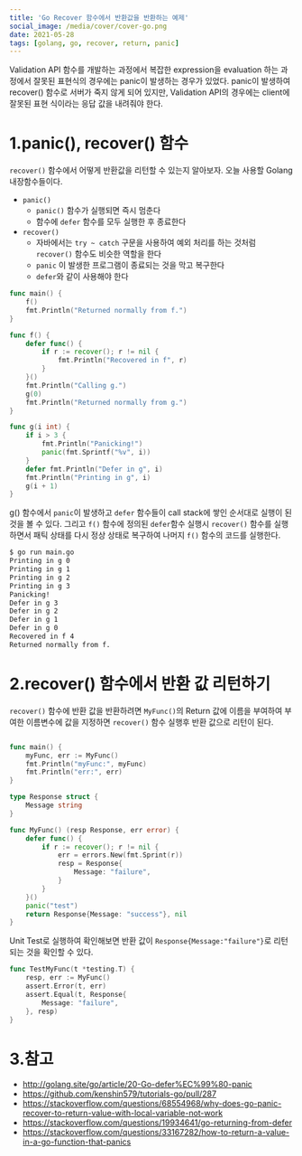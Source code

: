 ```yaml
---
title: 'Go Recover 함수에서 반환값을 반환하는 예제'
social_image: /media/cover/cover-go.png
date: 2021-05-28
tags: [golang, go, recover, return, panic]
---
```


Validation API 함수를 개발하는 과정에서 복잡한 expression을 evaluation 하는 과정에서 잘못된 표현식의 경우에는 panic이 발생하는 경우가 있었다. panic이 발생하여 recover() 함수로 서버가 죽지 않게 되어 있지만, Validation API의 경우에는 client에 잘못된 표현 식이라는 응답 값을 내려줘야 한다. 

# 1.panic(), recover() 함수

`recover()` 함수에서 어떻게 반환값을 리턴할 수 있는지 알아보자. 오늘 사용할 Golang 내장함수들이다.

- `panic()`
  - `panic()` 함수가 실행되면 즉시 멈춘다
  - 함수에 `defer` 함수를 모두 실행한 후 종료한다
- `recover()`
  - 자바에서는 `try ~ catch` 구문을 사용하여 예외 처리를 하는 것처럼 `recover()` 함수도 비슷한 역할을 한다
  - `panic` 이 발생한 프로그램이 종료되는 것을 막고 복구한다
  - `defer`와 같이 사용해야 한다



```go
func main() {
	f()
	fmt.Println("Returned normally from f.")
}

func f() {
	defer func() {
		if r := recover(); r != nil {
			fmt.Println("Recovered in f", r)
		}
	}()
	fmt.Println("Calling g.")
	g(0)
	fmt.Println("Returned normally from g.")
}

func g(i int) {
	if i > 3 {
		fmt.Println("Panicking!")
		panic(fmt.Sprintf("%v", i))
	}
	defer fmt.Println("Defer in g", i)
	fmt.Println("Printing in g", i)
	g(i + 1)
}

```



g() 함수에서 `panic`이 발생하고 `defer` 함수들이 call stack에 쌓인 순서대로 실행이 된 것을 볼 수 있다. 그리고 `f()` 함수에 정의된 `defer`함수 실행시 `recover()` 함수를 실행하면서 패틱 상태를 다시 정상 상태로 복구하여 나머지 `f()` 함수의 코드를 실행한다. 

```bash
$ go run main.go
Printing in g 0
Printing in g 1
Printing in g 2
Printing in g 3
Panicking!
Defer in g 3
Defer in g 2
Defer in g 1
Defer in g 0
Recovered in f 4
Returned normally from f.
```



# 2.recover() 함수에서 반환 값 리턴하기

`recover()` 함수에 반환 값을 반환하려면 `MyFunc()`의 Return 값에 이름을 부여하여 부여한 이름변수에 값을 지정하면 `recover()` 함수 실행후 반환 값으로 리턴이 된다.

```go

func main() {
	myFunc, err := MyFunc()
	fmt.Println("myFunc:", myFunc)
	fmt.Println("err:", err)
}

type Response struct {
	Message string
}

func MyFunc() (resp Response, err error) {
	defer func() {
		if r := recover(); r != nil {
			err = errors.New(fmt.Sprint(r))
			resp = Response{
				Message: "failure",
			}
		}
	}()
	panic("test")
	return Response{Message: "success"}, nil
}

```

Unit Test로 실행하여 확인해보면 반환 값이 `Response{Message:"failure"}`로 리턴되는 것을 확인할 수 있다. 

```go
func TestMyFunc(t *testing.T) {
	resp, err := MyFunc()
	assert.Error(t, err)
	assert.Equal(t, Response{
		Message: "failure",
	}, resp)
}
```

# 3.참고

- http://golang.site/go/article/20-Go-defer%EC%99%80-panic
- https://github.com/kenshin579/tutorials-go/pull/287
- https://stackoverflow.com/questions/68554968/why-does-go-panic-recover-to-return-value-with-local-variable-not-work
- https://stackoverflow.com/questions/19934641/go-returning-from-defer
- https://stackoverflow.com/questions/33167282/how-to-return-a-value-in-a-go-function-that-panics
